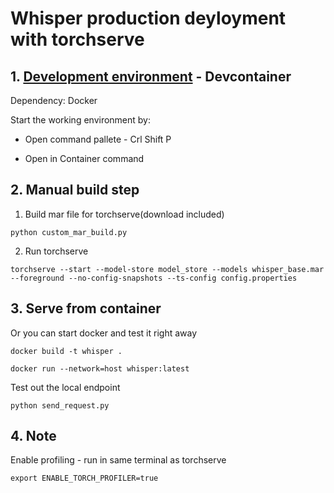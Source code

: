 # Whisper production deyloyment with torchserve


## 1. [Development environment](https://code.visualstudio.com/docs/remote/containers) - Devcontainer

Dependency: Docker

Start the working environment by:

- Open command pallete - Crl Shift P

- Open in Container command

## 2. Manual build step

1. Build mar file for torchserve(download included)
```
python custom_mar_build.py
```

2. Run torchserve 
```
torchserve --start --model-store model_store --models whisper_base.mar --foreground --no-config-snapshots --ts-config config.properties
```


## 3. Serve from container
Or you can start docker and test it right away
```
docker build -t whisper .

docker run --network=host whisper:latest
```

Test out the local endpoint
```
python send_request.py 
```

## 4. Note
Enable profiling - run in same terminal as torchserve
```
export ENABLE_TORCH_PROFILER=true
```

